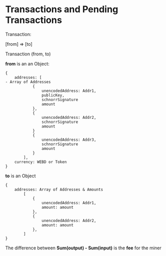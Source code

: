 # Transactions and Pending Transactions

Transaction:

[from] => [to]

Transaction (from, to)

**from** is an an Object:

```
{
    addresses: [                                                             - Array of Addresses
            {
                unencodedAddress: Addr1,
                publicKey, 
                schnorrSignature
                amount
            }, 
            {   
                unencodedAddress: Addr2,
                schnorrSignature 
                amount
            }
            {
                unencodedAddress: Addr3,
                schnorrSignature
                amount
            }
        ], 
    currency: WEBD or Token   
}
```


**to** is an Object

```
{
    addresses: Array of Addresses & Amounts
        [ 
            { 
                unencodedAddress: Addr1, 
                amount: amount
            },
            { 
                unencodedAddress: Addr2, 
                amount: amount
            },    
        ]
}

```

The difference between **Sum(output) - Sum(input)** is the **fee** for the miner